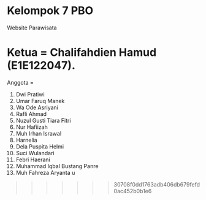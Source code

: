 # Kelompok 7 PBO

Website Parawisata

# Ketua = Chalifahdien Hamud (E1E122047).

Anggota =

1. Dwi Pratiwi
2. Umar Faruq Manek 
3. Wa Ode Asriyani
4. Rafli Ahmad 
5. Nuzul Gusti Tiara Fitri
6. Nur Hafiizah
7. Muh Irhan Israwal
8. Harnelia
9. Dela Puspita Helmi
10. Suci Wulandari
11. Febri Haerani
12. Muhammad Iqbal Bustang Panre
13. Muh Fahreza Aryanta u

> > > > > > > 30708f0dd1763adb406db679fefd0ac452b0b1e6
